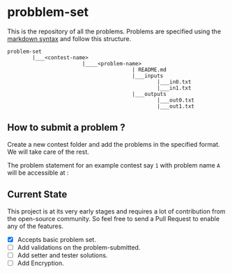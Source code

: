 # probblem-set

This is the repository of all the problems. Problems are specified using the [markdown syntax] and follow this structure.
```
problem-set
        |___<contest-name>
                        |____<problem-name>
                                        | README.md
                                        |___inputs
                                                |___in0.txt
                                                |___in1.txt
                                        |___outputs
                                                |___out0.txt
                                                |___out1.txt
```

## How to submit a problem ?
Create a new contest folder and add the problems in the specified format. We will take care of the rest.

The problem statement for an example contest say `1` with problem name `A` will be accessible at :


## Current State
This project is at its very early stages and requires a lot of contribution from the open-source community. So feel free to send a Pull Request to enable any of the features.
- [x] Accepts basic problem set.
- [ ] Add validations on the problem-submitted.
- [ ] Add setter and tester solutions.
- [ ] Add Encryption.

[markdown syntax]: https://guides.github.com/features/mastering-markdown/
